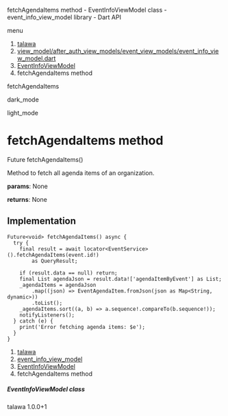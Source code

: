 




fetchAgendaItems method - EventInfoViewModel class - event\_info\_view\_model library - Dart API







menu

1. [talawa](../../index.html)
2. [view\_model/after\_auth\_view\_models/event\_view\_models/event\_info\_view\_model.dart](../../view_model_after_auth_view_models_event_view_models_event_info_view_model/view_model_after_auth_view_models_event_view_models_event_info_view_model-library.html)
3. [EventInfoViewModel](../../view_model_after_auth_view_models_event_view_models_event_info_view_model/EventInfoViewModel-class.html)
4. fetchAgendaItems method

fetchAgendaItems


dark\_mode

light\_mode




# fetchAgendaItems method


Future<void>
fetchAgendaItems()

Method to fetch all agenda items of an organization.

**params**:
None

**returns**:
None


## Implementation

```
Future<void> fetchAgendaItems() async {
  try {
    final result = await locator<EventService>().fetchAgendaItems(event.id!)
        as QueryResult;

    if (result.data == null) return;
    final List agendaJson = result.data!['agendaItemByEvent'] as List;
    _agendaItems = agendaJson
        .map((json) => EventAgendaItem.fromJson(json as Map<String, dynamic>))
        .toList();
    _agendaItems.sort((a, b) => a.sequence!.compareTo(b.sequence!));
    notifyListeners();
  } catch (e) {
    print('Error fetching agenda items: $e');
  }
}
```

 


1. [talawa](../../index.html)
2. [event\_info\_view\_model](../../view_model_after_auth_view_models_event_view_models_event_info_view_model/view_model_after_auth_view_models_event_view_models_event_info_view_model-library.html)
3. [EventInfoViewModel](../../view_model_after_auth_view_models_event_view_models_event_info_view_model/EventInfoViewModel-class.html)
4. fetchAgendaItems method

##### EventInfoViewModel class





talawa
1.0.0+1






